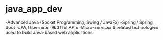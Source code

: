 # java_app_dev
-Advanced Java (Socket Programming, Swing / JavaFx)
-Spring / Spring Boot
-JPA, Hibernate
-RESTful APIs
-Micro-services & related technologies used to build Java-based web applications.

